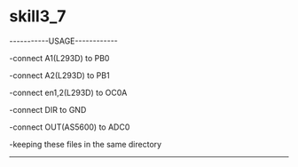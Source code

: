 # skill3_7
-----------USAGE------------

-connect A1(L293D) to PB0

-connect A2(L293D) to PB1

-connect en1,2(L293D) to OC0A

-connect DIR to GND 

-connect OUT(AS5600) to ADC0

-keeping these files in the same directory

----------------------------
